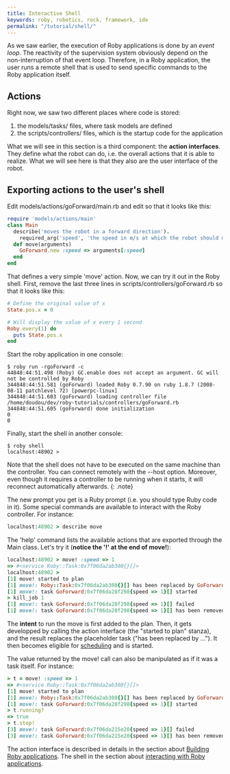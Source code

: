 ```yaml
---
title: Interactive Shell
keywords: roby, robotics, rock, framework, ide
permalink: "/tutorial/shell/"
---
```


As we saw earlier, the execution of Roby applications is done by an _event
loop_. The reactivity of the supervision system obviously depend on the
non-interruption of that event loop. Therefore, in a Roby application, the user
runs a remote shell that is used to send specific commands to the Roby
application itself.

Actions
--------
Right now, we saw two different places where code is stored:

1. the models/tasks/ files, where task models are defined
2. the scripts/controllers/ files, which is the startup code for the application

What we will see in this section is a third component: the **action
interfaces**. They define what the robot can do, i.e. the overall actions that
it is able to realize. What we will see here is that they also are the user
interface of the robot.

Exporting actions to the user's shell
-------------------------------------

Edit models/actions/goForward/main.rb and edit so that it looks like this:

~~~ ruby
require 'models/actions/main'
class Main
  describe('moves the robot in a forward direction').
    required_arg('speed', 'the speed in m/s at which the robot should move')
  def move(arguments)
    GoForward.new :speed => arguments[:speed]
  end
end
~~~

That defines a very simple 'move' action. Now, we can try it out in the
Roby shell. First, remove the last three lines in scripts/controllers/goForward.rb so
that it looks like this:

``` ruby
# Define the original value of x
State.pos.x = 0

# Will display the value of x every 1 second
Roby.every(1) do
  puts State.pos.x
end
```

Start the roby application in one console:

    $ roby run -rgoForward -c
    44848:44:51.498 (Roby) GC.enable does not accept an argument. GC will not be controlled by Roby
    344848:44:51.581 (goForward) loaded Roby 0.7.90 on ruby 1.8.7 (2008-08-11 patchlevel 72) [powerpc-linux]
    344848:44:51.603 (goForward) loading controller file /home/doudou/dev/roby-tutorials/controllers/goForward.rb
    344848:44:51.605 (goForward) done initialization
    0
    0

Finally, start the shell in another console:

    $ roby shell
    localhost:48902 >

Note that the shell does not have to be executed on the same machine than the controller.
You can connect remotely with the --host option. Moreover, even though it
requires a controller to be running when it starts, it will reconnect
automatically afterwards.
{: .note}

The new prompt you get is a Ruby prompt (i.e. you should type Ruby code in it).
Some special commands are available to interact with the Roby controller. For
instance:

~~~ ruby
localhost:48902 > describe move
~~~

The 'help' command lists the available actions that are exported
through the Main class. Let's try it (**notice the '!' at the end of
move!**):

~~~ ruby
localhost:48902 > move! :speed => 1
=> #<service Roby::Task:0x7f06da2ab308{}[]>
localhost:48902 >
[1] move! started to plan
[1] move!: Roby::Task:0x7f06da2ab308{}[] has been replaced by GoForward:0x7f06da28f298{speed => 1}[]
[1] move!: task GoForward:0x7f06da28f298{speed => 1}[] started
> kill_job 1
[1] move!: task GoForward:0x7f06da28f298{speed => 1}[] failed
[1] move!: task GoForward:0x7f06da28f298{speed => 1}[] has been removed
~~~

The __intent__ to run the move is first added to the plan. Then, it gets
developped by calling the action interface (the "started to plan" stanza), and
the result replaces the placeholder task ("has been replaced by ..."). It then
becomes eligible for [scheduling](../concepts/execution.html#scheduling) and is started.

The value returned by the move! call can also be manipulated as if it was a task itself. For instance:

~~~ ruby
> t = move! :speed => 1
=> #<service Roby::Task:0x7f06da2ab308{}[]>
[1] move! started to plan                                                                                                                                        
[1] move!: Roby::Task:0x7f06da2ab308{}[] has been replaced by GoForward:0x7f06da28f298{speed => 1}[]
[1] move!: task GoForward:0x7f06da28f298{speed => 1}[] started
> t.running?
=> true
> t.stop!
[3] move!: task GoForward:0x7f06da215e20{speed => 1}[] failed
[3] move!: task GoForward:0x7f06da215e20{speed => 1}[] has been removed
~~~

The action interface is described in details in the section about [Building Roby
applications](../building). The shell in the section about [interacting with
Roby applications](../interacting).
